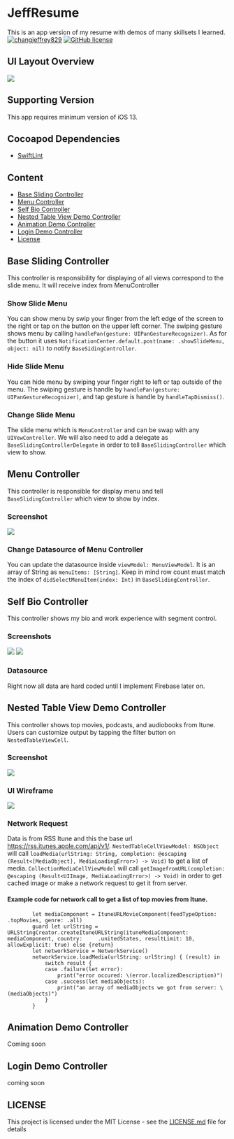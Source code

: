 # JeffResume
This is an app version of my resume with demos of many skillsets I learned.
[![changjeffrey829](https://circleci.com/gh/changjeffrey829/JeffResume.svg?style=svg)](https://circleci.com/gh/changjeffrey829/JeffResume)
[![GitHub license](https://img.shields.io/badge/license-MIT-blue.svg)](LICENSE.md)

## UI Layout Overview
![](https://i.imgur.com/5SrTUGal.png)

## Supporting Version
This app requires minimum version of iOS 13.

## Cocoapod Dependencies
- [SwiftLint](https://github.com/realm/SwiftLint)

## Content
- [Base Sliding Controller](#base-sliding-controller)
- [Menu Controller](#menu-controller)
- [Self Bio Controller](#self-bio-controller)
- [Nested Table View Demo Controller](#nested-table-view-demo-controller)
- [Animation Demo Controller](#animation-demo-controller)
- [Login Demo Controller](#login-demo-controller)
- [License](#license)

## Base Sliding Controller
This controller is responsibility for displaying of all views correspond to the slide menu. It will receive index from MenuController

### Show Slide Menu
You can show menu by swip your finger from the left edge of the screen to the right or tap on the button on the upper left corner. The swiping gesture shows menu by calling ```handlePan(gesture: UIPanGestureRecognizer)```. As for the button it uses ```NotificationCenter.default.post(name: .showSlideMenu, object: nil)``` to notify ```BaseSidingController```.

### Hide Slide Menu
You can hide menu by swiping your finger right to left or tap outside of the menu. The swiping gesture is handle by ```handlePan(gesture: UIPanGestureRecognizer)```, and tap gesture is handle by ```handleTapDismiss()```.

### Change Slide Menu
The slide menu which is ```MenuController``` and can be swap with any ```UIVewController```. We will also need to add a delegate as ```BaseSlidingControllerDelegate``` in order to tell ```BaseSlidingController``` which view to show. 

## Menu Controller
This controller is responsible for display menu and tell ```BaseSlidingController``` which view to show by index.

### Screenshot
![](https://i.imgur.com/XmpVaCZl.png)

### Change Datasource of Menu Controller
You can update the datasource inside ```viewModel: MenuViewModel```. It is an array of String as ```menuItems: [String]```. Keep in mind row count must match the index of ```didSelectMenuItem(index: Int)``` in ```BaseSlidingController```. 

## Self Bio Controller
This controller shows my bio and work experience with segment control.

### Screenshots
![](https://i.imgur.com/0j3ylJil.png)
![](https://i.imgur.com/ROx6ITdl.png)

### Datasource
Right now all data are hard coded until I implement Firebase later on.

## Nested Table View Demo Controller
This controller shows top movies, podcasts, and audiobooks from Itune. Users can customize output by tapping the filter button on ```NestedTableViewCell```.

### Screenshot
![](https://i.imgur.com/5tf5fwIl.png)

### UI Wireframe
![](https://i.imgur.com/JmZiFE2l.png)

### Network Request
Data is from RSS Itune and this the base url https://rss.itunes.apple.com/api/v1/. ```NestedTableCellViewModel: NSObject``` will call ```loadMedia(urlString: String, completion: @escaping (Result<[MediaObject], MediaLoadingError>) -> Void)``` to get a list of media. ```CollectionMediaCellViewModel``` will call ```getImagefromURL(completion: @escaping (Result<UIImage, MediaLoadingError>) -> Void)``` in order to get cached image or make a network request to get it from server.

#### Example code for network call to get a list of top movies from Itune.
```
        let mediaComponent = ItuneURLMovieComponent(feedTypeOption: .topMovies, genre: .all)
        guard let urlString = URLStringCreator.createItuneURLString(ituneMediaComponent: mediaComponent, country:     .unitedStates, resultLimit: 10, allowExplicit: true) else {return}
        let networkService = NetworkService()
        networkService.loadMedia(urlString: urlString) { (result) in
            switch result {
            case .failure(let error):
                print("error occured: \(error.localizedDescription)")
            case .success(let mediaObjects):
                print("an array of mediaObjects we got from server: \(mediaObjects)")
            }
        }
```

## Animation Demo Controller
Coming soon

## Login Demo Controller
coming soon

## LICENSE
This project is licensed under the MIT License - see the [LICENSE.md](LICENSE.md) file for details
